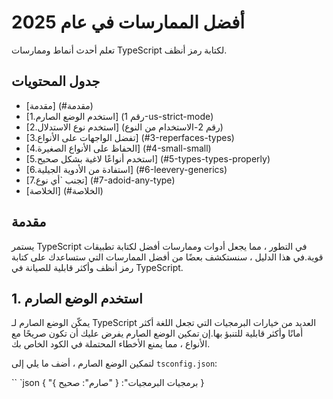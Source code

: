 # أفضل الممارسات في عام 2025

تعلم أحدث أنماط وممارسات TypeScript لكتابة رمز أنظف.

## جدول المحتويات
- [مقدمة] (#مقدمة)
- [1.استخدم الوضع الصارم] (رقم 1-us-strict-mode)
- [2.استخدم نوع الاستدلال] (رقم 2-الاستخدام من النوع)
- [3.تفضل الواجهات على الأنواع] (#3-reperfaces-types)
- [4.الحفاظ على الأنواع الصغيرة] (#4-small-small)
- [5.استخدم أنواعًا لاغية بشكل صحيح] (#5-types-types-properly)
- [6.استفادة من الأدوية الجيلية] (#6-leevery-generics)
- [7.تجنب `أي نوع] (#7-adoid-any-type)
- [الخلاصة] (#الخلاصة)

## مقدمة

يستمر TypeScript في التطور ، مما يجعل أدوات وممارسات أفضل لكتابة تطبيقات قوية.في هذا الدليل ، سنستكشف بعضًا من أفضل الممارسات التي ستساعدك على كتابة رمز أنظف وأكثر قابلية للصيانة في TypeScript.

## 1. استخدم الوضع الصارم

يمكّن الوضع الصارم لـ TypeScript العديد من خيارات البرمجيات التي تجعل اللغة أكثر أمانًا وأكثر قابلية للتنبؤ بها.إن تمكين الوضع الصارم يفرض عليك أن تكون صريحًا مع الأنواع ، مما يمنع الأخطاء المحتملة في الكود الخاص بك.

لتمكين الوضع الصارم ، أضف ما يلي إلى `tsconfig.json`:

`` `json
{
"برمجيات البرمجيات": {
"صارم": صحيح
}
}